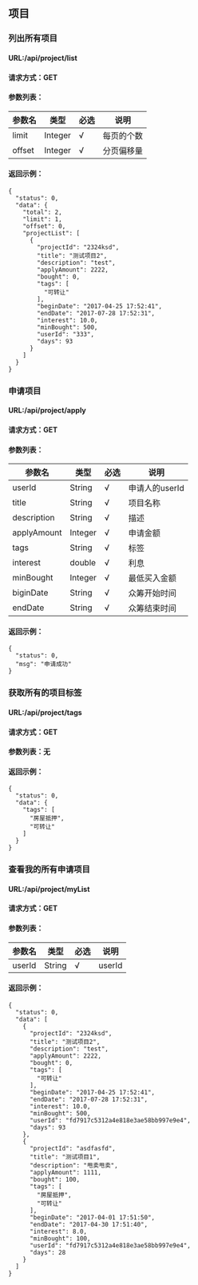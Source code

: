 ## 项目

### 列出所有项目
#### URL:/api/project/list
#### 请求方式：GET
#### 参数列表：
参数名|类型|必选|说明
-----|---|----|---|
limit|Integer|√|每页的个数
offset|Integer|√|分页偏移量
#### 返回示例：
```
{
  "status": 0,
  "data": {
    "total": 2,
    "limit": 1,
    "offset": 0,
    "projectList": [
      {
        "projectId": "2324ksd",
        "title": "测试项目2",
        "description": "test",
        "applyAmount": 2222,
        "bought": 0,
        "tags": [
          "可转让"
        ],
        "beginDate": "2017-04-25 17:52:41",
        "endDate": "2017-07-28 17:52:31",
        "interest": 10.0,
        "minBought": 500,
        "userId": "333",
        "days": 93
      }
    ]
  }
}
```

### 申请项目
#### URL:/api/project/apply
#### 请求方式：GET
#### 参数列表：
参数名|类型|必选|说明
-----|---|----|---|
userId|String|√|申请人的userId
title|String|√|项目名称
description|String|√|描述
applyAmount|Integer|√|申请金额
tags|String|√|标签
interest|double|√|利息
minBought|Integer|√|最低买入金额
biginDate|String|√|众筹开始时间
endDate|String|√|众筹结束时间

#### 返回示例：
```
{
  "status": 0,
  "msg": "申请成功"
}
```

### 获取所有的项目标签
#### URL:/api/project/tags
#### 请求方式：GET
#### 参数列表：无
#### 返回示例：
```
{
  "status": 0,
  "data": {
    "tags": [
      "房屋抵押",
      "可转让"
    ]
  }
}
```

### 查看我的所有申请项目
#### URL:/api/project/myList
#### 请求方式：GET
#### 参数列表：
参数名|类型|必选|说明
-----|---|----|---|
userId|String|√|userId
#### 返回示例：
```
{
  "status": 0,
  "data": [
    {
      "projectId": "2324ksd",
      "title": "测试项目2",
      "description": "test",
      "applyAmount": 2222,
      "bought": 0,
      "tags": [
        "可转让"
      ],
      "beginDate": "2017-04-25 17:52:41",
      "endDate": "2017-07-28 17:52:31",
      "interest": 10.0,
      "minBought": 500,
      "userId": "fd7917c5312a4e818e3ae58bb997e9e4",
      "days": 93
    },
    {
      "projectId": "asdfasfd",
      "title": "测试项目1",
      "description": "甩卖甩卖",
      "applyAmount": 1111,
      "bought": 100,
      "tags": [
        "房屋抵押",
        "可转让"
      ],
      "beginDate": "2017-04-01 17:51:50",
      "endDate": "2017-04-30 17:51:40",
      "interest": 8.0,
      "minBought": 100,
      "userId": "fd7917c5312a4e818e3ae58bb997e9e4",
      "days": 28
    }
  ]
}
```



